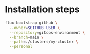 # Installation steps

```bash
flux bootstrap github \
  --owner=$GITHUB_USER \
  --repository=gitops-environment \
  --branch=main \
  --path=./clusters/my-cluster \
  --personal
```